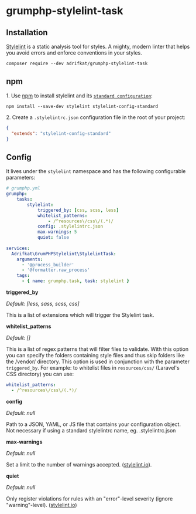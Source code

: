 # grumphp-stylelint-task

## Installation

[Stylelint](https://stylelint.io/) is a static analysis tool for styles. A mighty, modern linter that helps you avoid errors and enforce conventions in your styles.

```shell
composer require --dev adrifkat/grumphp-stylelint-task
```

## npm

1\. Use [npm](https://docs.npmjs.com/about-npm/) to install stylelint and its [`standard configuration`](https://github.com/stylelint/stylelint-config-standard):

```shell
npm install --save-dev stylelint stylelint-config-standard
```

2\. Create a `.stylelintrc.json` configuration file in the root of your project:

```json
{
  "extends": "stylelint-config-standard"
}
```

## Config
It lives under the `stylelint` namespace and has the following configurable parameters:

```yaml
# grumphp.yml
grumphp:
    tasks:
        stylelint:
            triggered_by: [css, scss, less]
            whitelist_patterns:
                - /^resources\/css\/(.*)/
            config: .stylelintrc.json
            max-warnings: 5
            quiet: false
      
services:
  Adrifkat\GrumPHPStylelint\StylelintTask:
    arguments:
      - '@process_builder'
      - '@formatter.raw_process'
    tags:
      - { name: grumphp.task, task: stylelint }

```

**triggered_by**

*Default: [less, sass, scss, css]*

This is a list of extensions which will trigger the Stylelint task.


**whitelist_patterns**

*Default: []*

This is a list of regex patterns that will filter files to validate. With this option you can specify the folders containing style files and thus skip folders like the /vendor/ directory. This option is used in conjunction with the parameter `triggered_by`.
For example: to whitelist files in `resources/css/` (Laravel's CSS directory) you can use:
```yml
whitelist_patterns:
  - /^resources\/css\/(.*)/
```

**config**

*Default: null*

Path to a JSON, YAML, or JS file that contains your configuration object. Not necessary if using a standard stylelintrc name, eg. .stylelintrc.json

**max-warnings**

*Default: null*

Set a limit to the number of warnings accepted. ([stylelint.io](https://stylelint.io/user-guide/usage/cli#--max-warnings---mw)).

**quiet**

*Default: null*

Only register violations for rules with an "error"-level severity (ignore "warning"-level). ([stylelint.io](https://stylelint.io/user-guide/usage/cli#--quiet--q))